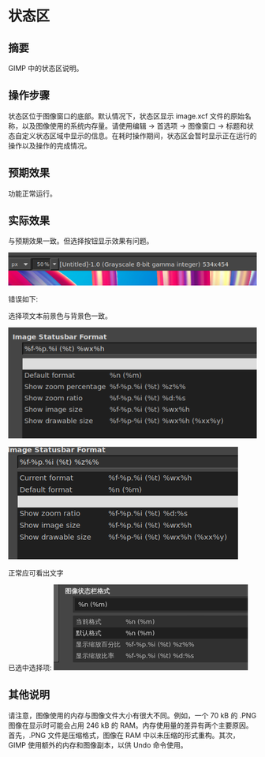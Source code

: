 # 状态区

## 摘要

GIMP 中的状态区说明。

## 操作步骤

状态区位于图像窗口的底部。默认情况下，状态区显示 image.xcf 文件的原始名称，以及图像使用的系统内存量。请使用编辑 -> 首选项 -> 图像窗口 -> 标题和状态自定义状态区域中显示的信息。在耗时操作期间，状态区会暂时显示正在运行的操作以及操作的完成情况。

## 预期效果

功能正常运行。

## 实际效果

与预期效果一致。但选择按钮显示效果有问题。

![状态区-1.png](./img/状态区-1.png)


错误如下:

选择项文本前景色与背景色一致。

![状态区-2.png](./img/状态区-2.png)

![状态区-3.png](./img/状态区-3.png)


正常应可看出文字

已选中选择项:
![状态区-4.png](./img/状态区-4.png)



## 其他说明

请注意，图像使用的内存与图像文件大小有很大不同。例如，一个 70 kB 的 .PNG 图像在显示时可能会占用 246 kB 的 RAM。内存使用量的差异有两个主要原因。首先，.PNG 文件是压缩格式，图像在 RAM 中以未压缩的形式重构。其次， GIMP 使用额外的内存和图像副本，以供 Undo 命令使用。

